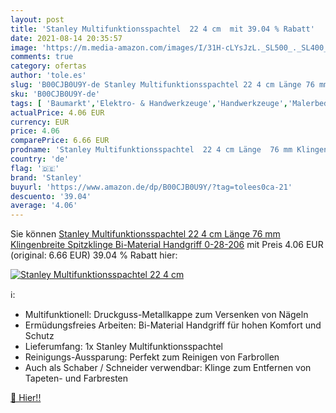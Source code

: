 ```yaml
---
layout: post
title: 'Stanley Multifunktionsspachtel  22 4 cm  mit 39.04 % Rabatt'
date: 2021-08-14 20:35:57
image: 'https://m.media-amazon.com/images/I/31H-cLYsJzL._SL500_._SL400_.jpg'
comments: true
category: ofertas
author: 'tole.es'
slug: 'B00CJB0U9Y-de Stanley Multifunktionsspachtel 22 4 cm Länge 76 mm...'
sku: 'B00CJB0U9Y-de'
tags: [ 'Baumarkt','Elektro- & Handwerkzeuge','Handwerkzeuge','Malerbedarf, Werkzeuge & Tapeten','Schaber','Spachtel','Werkzeuge','stanley', ]
actualPrice: 4.06 EUR
currency: EUR
price: 4.06
comparePrice: 6.66 EUR
prodname: 'Stanley Multifunktionsspachtel  22 4 cm Länge  76 mm Klingenbreite  Spitzklinge  Bi-Material Handgriff  0-28-206'
country: 'de'
flag: '🇩🇪'
brand: 'Stanley'
buyurl: 'https://www.amazon.de/dp/B00CJB0U9Y/?tag=tolees0ca-21'
descuento: '39.04'
average: '4.06'
---
```


Sie können [Stanley Multifunktionsspachtel  22 4 cm Länge  76 mm Klingenbreite  Spitzklinge  Bi-Material Handgriff  0-28-206](https://www.amazon.de/dp/B00CJB0U9Y/?tag=tolees0ca-21) mit Preis 4.06 EUR (original: 6.66 EUR) 39.04 % Rabatt hier:

[![Stanley Multifunktionsspachtel  22 4 cm ](https://m.media-amazon.com/images/I/31H-cLYsJzL._SL500_._SL400_.jpg)](https://www.amazon.de/dp/B00CJB0U9Y/?tag=tolees0ca-21)

ℹ️:

- Multifunktionell: Druckguss-Metallkappe zum Versenken von Nägeln
- Ermüdungsfreies Arbeiten: Bi-Material Handgriff für hohen Komfort und Schutz
- Lieferumfang: 1x Stanley Multifunktionsspachtel
- Reinigungs-Aussparung: Perfekt zum Reinigen von Farbrollen
- Auch als Schaber / Schneider verwendbar: Klinge zum Entfernen von Tapeten- und Farbresten

[🛒 Hier!!](https://www.amazon.de/dp/B00CJB0U9Y/?tag=tolees0ca-21)
